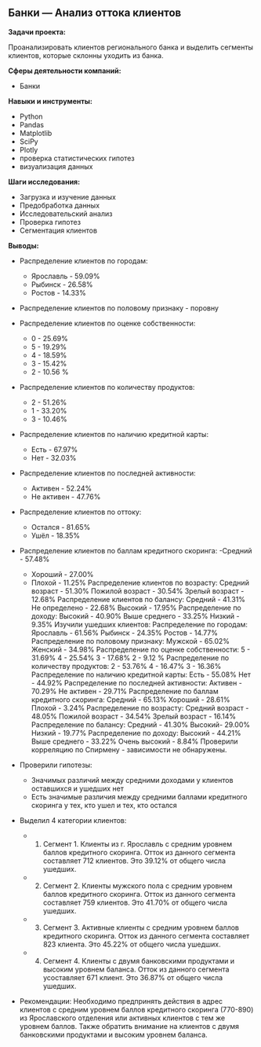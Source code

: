 ## Банки — Анализ оттока клиентов

**Задачи проекта:**

Проанализировать клиентов регионального банка и выделить сегменты клиентов, которые склонны уходить из банка.

**Сферы деятельности компаний:**

- Банки

**Навыки и инструменты:**

- Python
- Pandas
- Matplotlib
- SciPy
- Plotly
- проверка статистических гипотез
- визуализация данных

**Шаги исследования:**

- Загрузка и изучение данных
- Предобработка данных
- Исследовательский анализ
- Проверка гипотез
- Сегментация клиентов

**Выводы:**

- Распределение клиентов по городам:
    - Ярославль - 59.09%
    - Рыбинск - 26.58%
    - Ростов - 14.33%
- Распределение клиентов по половому признаку - поровну
- Распределение клиентов по оценке собственности:
    - 0 - 25.69%
    - 5 - 19.29%
    - 4 - 18.59%
    - 3 - 15.42%
    - 2 - 10.56 %
- Распределение клиентов по количеству продуктов:
    - 2 - 51.26%
    - 1 - 33.20%
    - 3 - 10.46%
- Распределение клиентов по наличию кредитной карты:
    - Есть - 67.97%
    - Нет - 32.03%
- Распределение клиентов по последней активности:
    - Активен - 52.24%
    - Не активен - 47.76%
- Распределение клиентов по оттоку:
    - Остался - 81.65%
    - Ушёл - 18.35%
- Распределение клиентов по баллам кредитного скоринга:
    -Средний - 57.48%
    - Хороший - 27.00%
    - Плохой - 11.25%
Распределение клиентов по возрасту:
Средний возраст - 51.30%
Пожилой возраст - 30.54%
Зрелый возраст - 12.68%
Распределение клиентов по балансу:
Средний - 41.31%
Не определено - 22.68%
Высокий - 17.95%
Распределение по доходу:
Высокий - 40.90%
Выше среднего - 33.25%
Низкий - 9.35%
Изучили ушедших клиентов:
Распределение по городам:
Ярославль - 61.56%
Рыбинск - 24.35%
Ростов - 14.77%
Распределение по половому признаку:
Мужской - 65.02%
Женский - 34.98%
Распределение по оценке собственности:
5 - 31.69%
4 - 25.54%
3 - 17.68%
2 - 9.12 %
Распределение по количеству продуктов:
2 - 53.76%
4 - 16.47%
3 - 16.36%
Распределение по наличию кредитной карты:
Есть - 55.08%
Нет - 44.92%
Распределение по последней активности:
Активен - 70.29%
Не активен - 29.71%
Распределение по баллам кредитного скоринга:
Средний - 65.13%
Хороший - 28.61%
Плохой - 3.24%
Распределение по возрасту:
Средний возраст - 48.05%
Пожилой возраст - 34.54%
Зрелый возраст - 16.14%
Распределение по балансу:
Средний - 41.30%
Высокий- 29.00%
Низкий - 19.77%
Распределение по доходу:
Высокий - 44.21%
Выше среднего - 33.22%
Очень высокий - 8.84%
Проверили корреляцию по Спирмену - зависимости не обнаружены.

- Проверили гипотезы:

    - Значимых различий между средними доходами у клиентов оставшихся и ушедших нет
    - Есть значимые различия между средними баллами кредитного скоринга у тех, кто ушел и тех, кто остался
- Выделил 4 категории клиентов: 
    - 1) Сегмент 1. Клиенты из г. Ярославль с средним уровнем баллов кредитного скоринга. Отток из данного сегмента составляет 712 клиентов. Это 39.12% от общего числа ушедших. 
    - 2) Сегмент 2. Клиенты мужского пола с средним уровнем баллов кредитного скоринга. Отток из данного сегмента составляет 759 клиентов. Это 41.70% от общего числа ушедших. 
    - 3) Сегмент 3. Активные клиенты с средним уровнем баллов кредитного скоринга. Отток из данного сегмента составляет 823 клиента. Это 45.22% от общего числа ушедших. 
    - 4) Сегмент 4. Клиенты с двумя банковскими продуктами и высоким уровнем баланса. Отток из данного сегмента усоставляет 671 клиент. Это 36.87% от общего числа ушедших.

- Рекомендации: Необходимо предпринять действия в адрес клиентов с средним уровнем баллов кредитного скоринга (770-890) из Ярославского отделения или активных клиентов с тем же уровнем баллов. Также обратить внимание на клиентов с двумя банковскими продуктами и высоким уровнем баланса.

